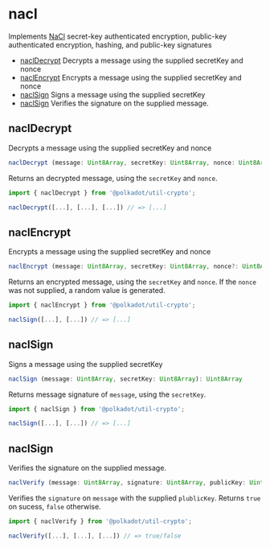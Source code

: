 # nacl

Implements [NaCl](http://nacl.cr.yp.to/) secret-key authenticated encryption, public-key authenticated encryption, hashing, and public-key signatures 

- [naclDecrypt](#nacldecrypt) Decrypts a message using the supplied secretKey and nonce
- [naclEncrypt](#naclencrypt) Encrypts a message using the supplied secretKey and nonce
- [naclSign](#naclsign) Signs a message using the supplied secretKey
- [naclSign](#naclsign) Verifies the signature on the supplied message.

## naclDecrypt

Decrypts a message using the supplied secretKey and nonce 

```js
naclDecrypt (message: Uint8Array, secretKey: Uint8Array, nonce: Uint8Array): Uint8Array
```


Returns an decrypted message, using the `secretKey` and `nonce`.

```js
import { naclDecrypt } from '@polkadot/util-crypto';

naclDecrypt([...], [...], [...]) // => [...]
```

## naclEncrypt

Encrypts a message using the supplied secretKey and nonce 

```js
naclEncrypt (message: Uint8Array, secretKey: Uint8Array, nonce?: Uint8Array): { encrypted: Uint8Array, nonce: Uint8Array }
```


Returns an encrypted message, using the `secretKey` and `nonce`. If the `nonce` was not supplied, a random value is generated.

```js
import { naclEncrypt } from '@polkadot/util-crypto';

naclSign([...], [...]) // => [...]
```

## naclSign

Signs a message using the supplied secretKey 

```js
naclSign (message: Uint8Array, secretKey: Uint8Array): Uint8Array
```


Returns message signature of `message`, using the `secretKey`.

```js
import { naclSign } from '@polkadot/util-crypto';

naclSign([...], [...]) // => [...]
```

## naclSign

Verifies the signature on the supplied message. 

```js
naclVerify (message: Uint8Array, signature: Uint8Array, publicKey: Uint8Array): boolean
```


Verifies the `signature` on `message` with the supplied `plublicKey`. Returns `true` on sucess, `false` otherwise.

```js
import { naclVerify } from '@polkadot/util-crypto';

naclVerify([...], [...], [...]) // => true/false
```